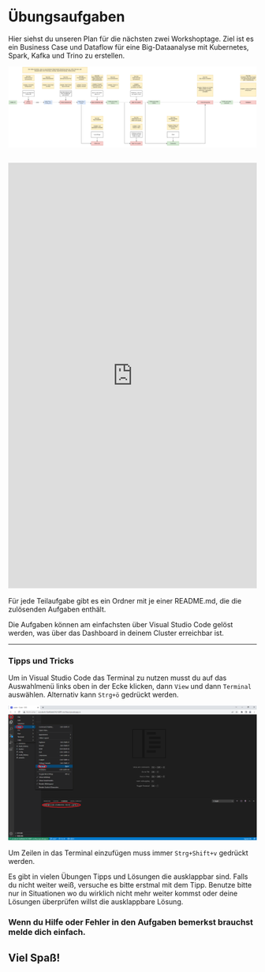 # Übungsaufgaben

Hier siehst du unseren Plan für die nächsten zwei Workshoptage. Ziel ist es ein Business Case und Dataflow für eine Big-Dataanalyse mit Kubernetes, Spark, Kafka und Trino zu erstellen.

<div style="background-color:white";>

![Business Case und Dataflow](/2_lab/solutions/images/Big-Data-Workshop.png)

</div>
<br>

<iframe frameborder="0" style="width:100%;height:863px;" src="https://viewer.diagrams.net/?tags=%7B%7D&highlight=0000ff&edit=_blank&layers=1&nav=1&title=BigDataLab-BusinessCase.drawio#R7V1bc9o4FP41zOw%2BtOMLduCRkHS7bdKmS6a77cuObAujYizqSwj59SvJd0sBJwFkdTPTSbFsC%2Bkcfed80jkSA3O6uv8jAuvFNfZgMDA0735gXgwMQx8axoD%2B07xtXjK2razEj5CXl1UFM%2FQA80ItL02RB%2BPGgwnGQYLWzUIXhyF0k0YZiCK8aT42x0HzW9fAh1zBzAUBX%2Fo38pJFVjoyzqry9xD5i%2BKbdXuc3VmB4uG8J%2FECeHhTKzIvB%2BY0wjjJPq3upzCg0ivkkr337pG7ZcMiGCZdXrj6%2FPGvP78sP1xc%2BeuvWyN8%2BKRdvBnmbUu2RYehR%2FqfX%2BIoWWAfhyC4rErPI5yGHqS1auSqeuYK4zUp1EnhD5gk21yZIE0wKVokqyC%2FC%2B9R8k%2Ft8zda1Vsrv7q4z2tmF9v8gu9tLoAYp5ELd3SxGDUg8mGy47l8pNL%2B174gl%2BUfEK9gEm3JAxEMQILumuMD5MPML5%2BrNEE%2B5Mp4gmLyeu9AkObfdLtBSQIjUji5%2BZNTW1MpmwVK4GwNmGA2BJpNBcxREExxgCP2rulZcOQNSXmcRHgJa3dGhmPa9i7x38Eogfc7BZbfHeY4yC3BKL%2Fc1FCVFy1qgCreOriALVVGPpF4tP2nflF7i15Wr7GrlyPG6IgYs1eIOeMQ82H2%2BZNQy1fAIX6qoRkQID8kn10iLQIy85wObET8wCS%2FsUKelw0CGKMH4LD6qJzXGIUJ64x1PrAuhJLfNQI5BJXOLP%2BShr8QIeuN9tbQjVEDXoVyOss%2Br%2F2G9qaq2hRWWryP5%2FOYjJC25soWPl%2BZBqfMj2C%2BBKRomjv6QxrA%2BciFrisygM7IGlo70dTdABqaNAv43Xj4Hqzw%2B4v7a1e7vPvu25%2F1N%2BNXC7jHstUtoFCE%2FbKA5qOgucVr5A4MOyCdOXcIh7D9hAnI%2FplS%2FnmeZOTi3whsqsLDkgwAR3Mhxmx3BJ35oUhGv1hGMY2RA7IKWN9qd%2FaBrMLVtwasDg2ycUea0S9iPuZANlmv2ayUiiFlFXggoaibR3hFwXc44n4AhOijJkLeGDxEdEOAEftYfkg3Xh3RHgez1xFZsjCyq9U1jNxsiYJCUnaN3AjHMLpDpN%2FqcTjL3utfhOA5hIP5MZ7gsXP5EK%2BNYPFxFfnvvZU6JO75GLB4DAhFMZKFAWFrhrpMzTzP85%2FKqnXVqHnWK7NWTNifz6%2BV5tZn8lbwxLzhlVs%2FKpuzjrxB2gR2V6t5br0ACWuEl7owpp%2FoNFX7ETNKwZh33tOisI1E4HlUbO4CrsDAfCedhbd5hHwWXviruvDTuQ8ccjGp1t0wnccscThHfhohSERARAxWVEKhE68Pbdnm87khZnWe7djWgUIT3JxI16Srg18BbapjAd0lG%2FzM82h3iPqh2YJVrZwCzB4qgJ%2FENBQwIxaH2ptyZpOZKkDN0wV2l9TZK6cHziz1QA9DTg%2Bz1CEF3xGN4Ux4Wx8TzWlugKihgsRohQGMQmqnlFOHrg3b%2Bug64TyePngnvUcfFyCBISAcaxuTKb%2B2QhQ2RNIRtV9EBeTvh3S9TZREjG60TFfJd6VpyNJ2auic19DsyxW5fRn6KIRZ7%2BMELtSEzNg2OkDGGh9HIcJpLM%2BsSqxoxQzyayVz8iWaB2LqSBjZpepwFwh6kFkx7XowNQfnth8gd7GERAUhc0cRBCsU%2Bpknou85D5u39HG0jChDnmWLbjHP1zQfOQlf3B4l5xDFa9JwyNo3Z62YUjoYIwbizBMyN0i78AHcgfKCwb1sY1nMen%2BUiK4c3liOodpYs%2B0jgV841njauMc6c3F15Z0mxyVP6TPF61jPVcpHtVXB03rpqngym2TmswxYaCCgpvUGewqqg2f30tXBL6nuUUfBG%2Bv%2BLuOQ5Z3UySgmSOcUQqOZ%2BjZt1D8g2ZzmmtPjbKnN0P6CPoqzzrh0zUJJ%2BZ8Zbfmfcl4slP%2BTp2EijajM9HmdSMeEOpkMj8q%2FHlnYFWXdG7vT8wp7Eo4d8XAReBI2MTkkEk6SlND2DtKTEorI3GPO4WYb58KfYo%2BxqnBNJrxsIps5889rGIEs2BDThVYlLRTvtaV7DX2kioU6albCTou137RJS0sQT2nOXnX6Yp0OpWXQ7Wx33V%2FRsMZ5Shg0ndxUCSUtmvcbuIvw7we1lqfZH8YFO%2BS7sT0hwCIGywJOUxwmtPPquSlBlEm%2Bn5K6Pa83uT1i2Qw72rR%2BJUTq%2FNJbLXN%2BExFgMIVTNj4oc%2BjZzdh8GayOweVOmbAjlueeFZicWk9Y4BXRVctbEC9jFQ1UO8ZqShe%2B8bp9eC893mufjGGvDFQRN1fJ5zxNp2wqPaGnYpCCEIewq5434b%2B377ahdzUNHtL1rb49u74RHawgptbjQ6uZvUr6Aba1B%2FJ92FXNra3MwxbLsUZaa8hkNVYD6Gn7mHdiQbDulAUpysyXYyZRnmQVirPS0vm7oSCgT0YiBbsvVVjsKNpdA9QnnEAH42WWUlIQSZyyGCBbTSSU0iu4pJtN2iTTSQ4s8vmkocxWstNTGqPrlMvo15zLEKQ7dFxG8mCQACXXkYZ926NpCPa11Gdqt%2FQ4GpZWl6UssPWkCyp%2F%2Bj9IIE1lZpFa8lRYUocsazNLrM13YlADCHw%2Fgj4ZXCwrPXYXEUSOkvETfdwpHd3WeV3qR1OmKXVfZ8%2FNZNfgsKn1y0zy0eHbCIW4DrUbSiHUI%2BXtdOiuydDHw48yRw6eHj8FLPbjR9q%2BzZ3tfgbNIGL6mcJERaJhGJreL6JhGrwedieFibcdtPeDMCaR5fs7MAKsIT4M0%2BSBKncDI4%2FRkiUI83q%2BojgFAaK0JKWJNcpRD6Kjpm57sI3E5MOR1zABDohVPEmFk7B8z8QnIzdo%2BqTcwnZJzLMTojiuBVgyAq7iQO8hx%2BZDW%2Fs2TMQ%2Fg4Ha%2BaztCONJNxLuPH5FcODJkslbOaPTlrHVNdHheEOdn3o0jM4VJW%2FtSX1tLUD5YS4%2FlmtKXfjsd5hg2HlG0q8wwZCfkWQmSwPOPKJn%2Fr8IOUfAwVB6zpXgyJEuO%2FvJA%2B9wtAIs6qL4Pis%2BLCN%2FU8m%2Bg0iYEualBmoLvnkufQDjX0UZ8jFiv%2FqKR2XTNUjWs1xrwQkzVUhZqw4uicFqnUVpGKyKQHO5tpWd%2FeNlcRvJ3oXDTg%2Fci2Cv7%2F8lFUb%2BPMNSMGGxabj04xmurrkwPYvuF%2B2uIWoK4piYp%2BiFFkhO4N62hk3UCE5TOTFqBNtwui2ok2c%2B4WwdfRLGIHlQkYC1FWJKdyIWP0fhyXDpUWpoKI5GVPgQAl4d0ucmltRgbr%2FpsCU4u%2F9E%2BdEv06ngtKKXHyt6jPE%2F7OofDjH%2Bd6XA%2F1I%2FU9UOCOkCKR%2FrnG%2BhkHmT%2F6sbHRh6z9ml0fWnrHYN5ZNt0qh%2Bp3TPPo0S0UUdWZfzt3ZUxPPJdk2ZULia9m%2F%2BIJfVD7dmj1e%2Ff2te%2Fgc%3D"></iframe>

Für jede Teilaufgabe gibt es ein Ordner mit je einer README.md, die die zulösenden Aufgaben enthält.

Die Aufgaben können am einfachsten über Visual Studio Code gelöst werden, was über das Dashboard in deinem Cluster erreichbar ist. 

------------------ 

### Tipps und Tricks
Um in Visual Studio Code das Terminal zu nutzen musst du auf das Auswahlmenü links oben in der Ecke klicken, dann `View` und dann `Terminal` auswählen. Alternativ kann `Strg+ö` gedrückt werden. <br>

![How to Terminal öffnen](/2_lab/solutions/images/VSCode-Terminal-oeffnen.png)  


Um Zeilen in das Terminal einzufügen muss immer `Strg+Shift+v` gedrückt werden. <br>

Es gibt in vielen Übungen Tipps und Lösungen die ausklappbar sind. Falls du nicht weiter weiß, versuche es bitte erstmal mit dem Tipp. Benutze bitte nur in Situationen wo du wirklich nicht mehr weiter kommst oder deine Lösungen überprüfen willst die ausklappbare Lösung.

### Wenn du Hilfe oder Fehler in den Aufgaben bemerkst brauchst melde dich einfach.

## Viel Spaß!

